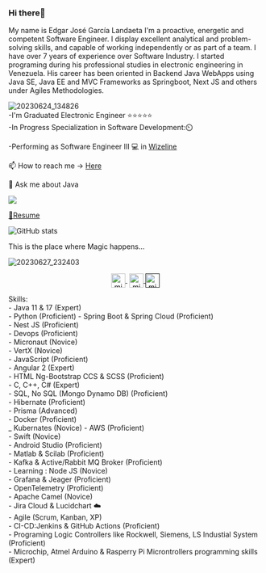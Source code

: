 ### Hi there👋

My name is Edgar José García Landaeta I'm a proactive, energetic and competent Software Engineer. I display excellent analytical and problem-solving skills, and capable of working independently or as part of a team. I have over 7 years of experience over Software Industry. I started programing during his professional studies in electronic engineering in Venezuela. His career has been oriented in Backend Java WebApps using Java SE, Java EE and MVC Frameworks as Springboot, Next JS and others under Agiles Methodologies.

![20230624_134826](https://github.com/edgar643/edgar643/assets/54609461/af15e5f3-2960-41ad-8963-c13d818e02d5) <br>
-I'm Graduated Electronic Engineer :star::star::star::star::star: <br>
-In Progress Specialization in Software Development:⏲️

-Performing as Software Engineer III :computer: in [Wizeline](https://www.wizeline.com/)

📫 How to reach me -> [Here](https://bit.ly/3ZR8FrP)

💬 Ask me about Java
 <div>
   <a href="https://www.codewars.com/users/edgar643"><img src="https://www.codewars.com/users/edgar643/badges/small">
 </div>
     
📘[Resume](https://github.com/edgar643/edgar643/files/10486104/CV.Edgar.Garcia.ENG.pdf)

![GitHub stats](https://github-readme-stats.vercel.app/api?username=edgar643&show_icons=true&theme=dark)

This is the place where Magic happens...

![20230627_232403](https://github.com/edgar643/edgar643/assets/54609461/e0a7897d-014c-4717-944b-4146ad9cfc8e)
<br>
<p align="center">
     <a href="https://www.youtube.com/channel/UCRQmogD06nB3yxXnZEV2iIw" target="blank" style='margin-right:4px'>
    <img align="center" src="https://cdn.jsdelivr.net/npm/simple-icons@3.0.1/icons/youtube.svg" alt="midudev" height="28px" width="28px" />
  </a>
  <a href="https://instagram.com/edgar_garcia643" target="blank">
    <img align="center" src="https://cdn.jsdelivr.net/npm/simple-icons@3.0.1/icons/instagram.svg" alt="midu.dev" height="28px" width="28px" />
  </a>
  <a href="" target="blank">
    <img align="center" src="https://cdn.jsdelivr.net/npm/simple-icons@3.0.1/icons/twitter.svg" alt="midudev" height="28px" width="28px" />
  </a>
</p>
Skills:
<br>
- Java 11 & 17 (Expert) <br>
- Python (Proficient)
- Spring Boot & Spring Cloud (Proficient)<br>
- Nest JS (Proficient)<br>
- Devops (Proficient)<br>
- Micronaut (Novice)<br>
- VertX (Novice)<br>
- JavaScript (Proficient)<br>
- Angular 2 (Expert)<br>
- HTML Ng-Bootstrap CCS & SCSS (Proficient)<br>
- C, C++, C# (Expert)<br>
- SQL, No SQL (Mongo Dynamo DB) (Proficient)<br> 
- Hibernate (Proficient)<br> 
- Prisma (Advanced)<br> 
- Docker (Proficient)<br>
_ Kubernates (Novice)
- AWS (Proficient)<br>
- Swift (Novice) <br>
- Android Studio (Proficient) <br>
- Matlab & Scilab (Proficient)<br>
- Kafka & Active/Rabbit MQ Broker (Proficient)<br>
- Learning  : Node JS (Novice)<br>
- Grafana & Jeager (Proficient)<br>
- OpenTelemetry (Proficient)<br>
- Apache Camel (Novice) <br>
- Jira Cloud & Lucidchart ☁️ <br>
- Agile (Scrum, Kanban, XP)<br>
- CI-CD:Jenkins & GitHub Actions (Proficient)<br>
- Programing Logic Controllers like Rockwell, Siemens, LS Industial System (Proficient)<br>
- Microchip, Atmel Arduino & Rasperry Pi Microntrollers programming skills (Expert)<br>

<br>
<!--**edgar643/edgar643** is a ✨ _special_ ✨ repository because its `README.md` (this file) appears on your GitHub profile.-->
